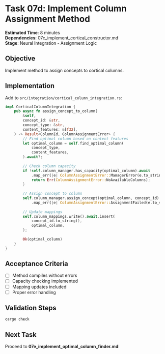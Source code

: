# Task 07d: Implement Column Assignment Method

**Estimated Time**: 8 minutes  
**Dependencies**: 07c_implement_cortical_constructor.md  
**Stage**: Neural Integration - Assignment Logic

## Objective
Implement method to assign concepts to cortical columns.

## Implementation

Add to `src/integration/cortical_column_integration.rs`:
```rust
impl CorticalColumnIntegration {
    pub async fn assign_concept_to_column(
        &self,
        concept_id: &str,
        concept_type: &str,
        content_features: &[f32],
    ) -> Result<ColumnId, ColumnAssignmentError> {
        // Find optimal column based on content features
        let optimal_column = self.find_optimal_column(
            concept_type,
            content_features,
        ).await?;
        
        // Check column capacity
        if !self.column_manager.has_capacity(optimal_column).await
            .map_err(|e| ColumnAssignmentError::ManagerError(e.to_string()))? {
            return Err(ColumnAssignmentError::NoAvailableColumns);
        }
        
        // Assign concept to column
        self.column_manager.assign_concept(optimal_column, concept_id).await
            .map_err(|e| ColumnAssignmentError::AssignmentFailed(e.to_string()))?;
        
        // Update mappings
        self.column_mappings.write().await.insert(
            concept_id.to_string(),
            optimal_column,
        );
        
        Ok(optimal_column)
    }
}
```

## Acceptance Criteria
- [ ] Method compiles without errors
- [ ] Capacity checking implemented
- [ ] Mapping updates included
- [ ] Proper error handling

## Validation Steps
```bash
cargo check
```

## Next Task
Proceed to **07e_implement_optimal_column_finder.md**